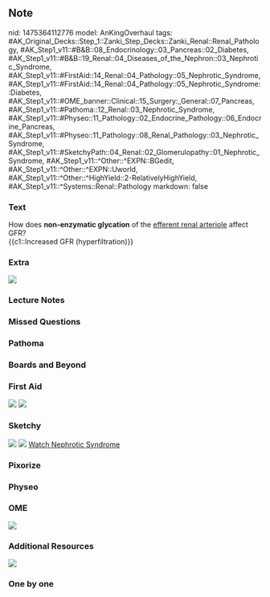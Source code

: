 ## Note
nid: 1475364112776
model: AnKingOverhaul
tags: #AK_Original_Decks::Step_1::Zanki_Step_Decks::Zanki_Renal::Renal_Pathology, #AK_Step1_v11::#B&B::08_Endocrinology::03_Pancreas::02_Diabetes, #AK_Step1_v11::#B&B::19_Renal::04_Diseases_of_the_Nephron::03_Nephrotic_Syndrome, #AK_Step1_v11::#FirstAid::14_Renal::04_Pathology::05_Nephrotic_Syndrome, #AK_Step1_v11::#FirstAid::14_Renal::04_Pathology::05_Nephrotic_Syndrome::Diabetes, #AK_Step1_v11::#OME_banner::Clinical::15_Surgery:_General::07_Pancreas, #AK_Step1_v11::#Pathoma::12_Renal::03_Nephrotic_Syndrome, #AK_Step1_v11::#Physeo::11_Pathology::02_Endocrine_Pathology::06_Endocrine_Pancreas, #AK_Step1_v11::#Physeo::11_Pathology::08_Renal_Pathology::03_Nephrotic_Syndrome, #AK_Step1_v11::#SketchyPath::04_Renal::02_Glomerulopathy::01_Nephrotic_Syndrome, #AK_Step1_v11::^Other::^EXPN::BGedit, #AK_Step1_v11::^Other::^EXPN::Uworld, #AK_Step1_v11::^Other::^HighYield::2-RelativelyHighYield, #AK_Step1_v11::^Systems::Renal::Pathology
markdown: false

### Text
<div>
  How does <b>non-enzymatic glycation</b> of the <u>efferent renal
  arteriole</u> affect GFR?
</div>
<div>
  {{c1::Increased GFR (hyperfiltration)}}
</div>

### Extra
<div><img src="paste-57939108823041.jpg"></div>

### Lecture Notes


### Missed Questions


### Pathoma


### Boards and Beyond


### First Aid
<img src="tmpHvEE4X.png"> <img src="tmp58MA0e.png">

### Sketchy
<img src=
"Screen%20Shot%202019-10-31%20at%203.49.20%20PM_1566160514431.png">
<img src="Screen%20Shot%202019-12-28%20at%206.29.09%20PM.JPG">
<a href=
"https://dashboard.sketchy.com/study/medical/courses/medical-pathophysiology/units/medical-pathophysiology-renal/videos/medical-pathophysiology-renal-glomerulopathy-nephrotic-syndrome?utm_source=anki&utm_medium=partnership&utm_campaign=february_update&utm_content=medical">
Watch Nephrotic Syndrome</a>

### Pixorize


### Physeo


### OME
<div class="ome-widget">
  <a href=
  "https://onlinemeded.org/spa/surgery-general/pancreas/acquire?ref=anki">
  <img src="_OME_AnkiFlashcards_Lesson_2.png"></a>
</div>

### Additional Resources
<img src="Screen%20Shot%202019-09-12%20at%208.58.57%20PM.png">

### One by one

